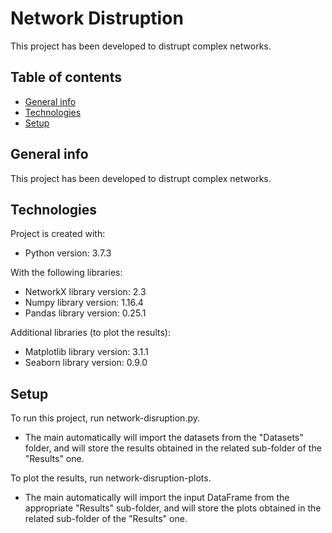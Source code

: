 # Network Distruption

This project has been developed to distrupt complex networks.

## Table of contents
* [General info](#general-info)
* [Technologies](#technologies)
* [Setup](#setup)

## General info
This project has been developed to distrupt complex networks.
	
## Technologies
Project is created with:
* Python version: 3.7.3

With the following libraries:
* NetworkX library version: 2.3
* Numpy library version: 1.16.4
* Pandas library version: 0.25.1

Additional libraries (to plot the results):
* Matplotlib library version: 3.1.1
* Seaborn library version: 0.9.0
	
## Setup
To run this project, run network-disruption.py. 

* The main automatically will import the datasets from the "Datasets" folder, and will store the results obtained in the related sub-folder of the "Results" one.


To plot the results, run network-disruption-plots. 

* The main automatically will import the input DataFrame from the appropriate "Results" sub-folder, and will store the plots obtained in the related sub-folder of the "Results" one.
